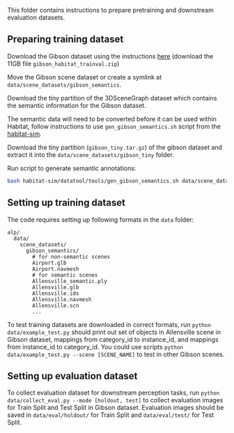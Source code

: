 This folder contains instructions to prepare pretraining and downstream evaluation datasets.

## Preparing training dataset

Download the Gibson dataset using the instructions [here](https://github.com/facebookresearch/habitat-lab#scenes-datasets) (download the 11GB file `gibson_habitat_trainval.zip`)

Move the Gibson scene dataset or create a symlink at `data/scene_datasets/gibson_semantics`.

Download the tiny partition of the 3DSceneGraph dataset which contains the semantic information for the Gibson dataset.

The semantic data will need to be converted before it can be used within Habitat, follow instructions to use `gen_gibson_semantics.sh` script from the [habitat-sim](https://github.com/facebookresearch/habitat-sim#datasets).

Download the tiny partition (`gibson_tiny.tar.gz`) of the gibson dataset and extract it into the `data/scene_datasets/gibson_tiny` folder.

Run script to generate semantic annotations:
```sh
bash habitat-sim/datatool/tools/gen_gibson_semantics.sh data/scene_datasets/3DSceneGraphTiny/automated_graph data/scene_datasets/gibson_tiny data/scene_datasets/gibson_semantics
```

## Setting up training dataset

The code requires setting up following formats in the `data` folder:
```
alp/
  data/
    scene_datasets/
      gibson_semantics/
        # for non-semantic scenes
        Airport.glb
        Airport.navmesh
        # for semantic scenes
        Allensville_semantic.ply
        Allensville.glb
        Allensville.ids
        Allensville.navmesh
        Allensville.scn
        ...

```

To test training datasets are downloaded in correct formats, run `python data/example_test.py` should print out set of objects in Allensville scene in Gibson dataset, mappings from category_id to instance_id, and mappings from instance_id to category_id. You could use scripts `python data/example_test.py --scene [SCENE_NAME]` to test in other Gibson scenes.

## Setting up evaluation dataset

To collect evaluation dataset for downstream perception tasks, run `python data/collect_eval.py --mode [holdout, test]` to collect evaluation images for Train Split and Test Split in Gibson dataset. Evaluation images should be saved in `data/eval/holdout/` for Train Split and `data/eval/test/` for Test Split.
